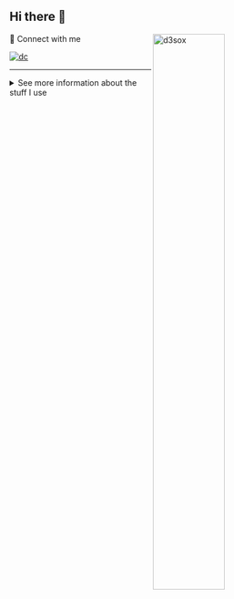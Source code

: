 ## Hi there 👋

<img align="right" width="50%" src="https://github-readme-stats.vercel.app/api?username=owoyi&show_icons=true&hide_border=true&title_color=fff&bg_color=161b22&text_color=c9d1d9&icon_color=58a6ff" alt="d3sox" />

💬 Connect with me

[![dc](https://dcbadge.limes.pink/api/shield/524980170554212363)]([https://d3sox.me/](https://discord.gg/S84RYwugDQ))

---

<details> 
<summary>See more information about the stuff I use</summary>

<div align="center">

#### Languages
![JavaScript](https://img.shields.io/badge/JavaScript-C2AD07?style=for-the-badge&logo=javascript&logoColor=fff)
[![TypeScript](https://img.shields.io/badge/TypeScript-007ACC?style=for-the-badge&logo=typescript&logoColor=fff)](https://www.typescriptlang.org/)
![C++](https://img.shields.io/badge/C%2B%2B-5C2D91?style=for-the-badge&logo=c%2B%2B&logoColor=fff)
[![PHP](https://img.shields.io/badge/PHP-777BB4?style=for-the-badge&logo=php&logoColor=fff)](https://www.php.net/)
[![Kotlin](https://img.shields.io/badge/Kotlin-0095D5?style=for-the-badge&logo=kotlin&logoColor=fff)](https://kotlinlang.org/)

#### Front-end development
[![Vue.js](https://img.shields.io/badge/Vue.js-4FC08D?style=for-the-badge&logo=vue.js&logoColor=fff)](https://vuejs.org/)
[![React](https://img.shields.io/badge/React-61DAFB?style=for-the-badge&logo=react&logoColor=000)](https://reactjs.org/)
[![SCSS](https://img.shields.io/badge/SCSS-CC6699?style=for-the-badge&logo=sass&logoColor=fff)](https://sass-lang.com/)

#### Back-end development
[![Node.js](https://img.shields.io/badge/node.js-339933?style=for-the-badge&logo=node.js&logoColor=fff)](https://nodejs.org/)
[![NestJS](https://img.shields.io/badge/NestJS-E0234E?style=for-the-badge&logo=nestjs&logoColor=fff)](https://nestjs.com/)
[![Laravel](https://img.shields.io/badge/Laravel-FF2D20?style=for-the-badge&logo=laravel&logoColor=fff)](https://laravel.com/)

#### Desktop OS & Software
[![Arch Linux](https://img.shields.io/badge/Arch%20Linux-1793D1?style=for-the-badge&logo=arch%20linux&logoColor=fff)](https://www.archlinux.org/)
[![KDE](https://img.shields.io/badge/KDE-1D99F3?style=for-the-badge&logo=kde&logoColor=fff)](https://kde.org/)
[![Firefox](https://img.shields.io/badge/Firefox-FF7139?style=for-the-badge&logo=firefox%20browser&logoColor=fff)](https://firefox.com/)
[![uBlock Origin](https://img.shields.io/badge/uBlock%20Origin-800000?style=for-the-badge&logo=ublock%20origin&logoColor=fff)](https://github.com/gorhill/uBlock/)
<br>
[![PhpStorm](https://img.shields.io/badge/PhpStorm-c545e3?style=for-the-badge&logo=phpstorm&logoColor=fff)](https://www.jetbrains.com/phpstorm/)
[![CLion](https://img.shields.io/badge/CLion-0aacca?style=for-the-badge&logo=clion&logoColor=fff)](https://www.jetbrains.com/clion/)
[![IntelliJ IDEA](https://img.shields.io/badge/IntelliJ%20IDEA-fe2857?style=for-the-badge&logo=intellij%20idea&logoColor=fff)](https://www.jetbrains.com/idea/)
[![Neovim](https://img.shields.io/badge/Neovim-57A143?style=for-the-badge&logo=neovim&logoColor=fff)](https://neovim.io/)

#### Mobile OS & Software
[![Google Pixel](https://img.shields.io/badge/Google%20Pixel-4285F4?style=for-the-badge&logo=google&logoColor=fff)](https://store.google.com/category/phones/)
[![LineageOS](https://img.shields.io/badge/LineageOS-167C80?style=for-the-badge&logo=lineageos&logoColor=fff)](https://lineageos.org/)
[![microG](https://img.shields.io/badge/microG-4285F4?style=for-the-badge&logo=google&logoColor=fff)](https://microg.org/)
[![F-Droid](https://img.shields.io/badge/F--Droid-1976D2?style=for-the-badge&logo=f-droid&logoColor=fff)](https://f-droid.org/)
[![Aurora Store](https://img.shields.io/badge/Aurora%20Store-414141?style=for-the-badge&logo=google%20play&logoColor=fff)](https://gitlab.com/AuroraOSS/AuroraStore/)

#### Other tools
[![Home Assistant](https://img.shields.io/badge/Home%20Assistant-18BCF2?style=for-the-badge&logo=homeassistant&logoColor=fff)](https://www.home-assistant.io/)
[![Docker](https://img.shields.io/badge/Docker-2496ED?style=for-the-badge&logo=docker&logoColor=fff)](https://www.docker.com/)
[![Bitwarden](https://img.shields.io/badge/Bitwarden-175DDC?style=for-the-badge&logo=bitwarden&logoColor=fff)](https://bitwarden.com/)
[![NGINX](https://img.shields.io/badge/NGINX-269539?style=for-the-badge&logo=nginx&logoColor=fff)](https://www.nginx.com/)
[![Jenkins](https://img.shields.io/badge/Jenkins-D24939?style=for-the-badge&logo=jenkins&logoColor=fff)](https://www.jenkins.io/)
[![PostgreSQL](https://img.shields.io/badge/PostgreSQL-336791?style=for-the-badge&logo=postgresql&logoColor=fff)](https://www.postgresql.org/)
<br>
[![Raspberry Pi](https://img.shields.io/badge/Raspberry%20Pi-A22846?style=for-the-badge&logo=raspberry%20pi&logoColor=fff)](https://www.raspberrypi.org/)
[![Pi-hole](https://img.shields.io/badge/Pi--hole-96060C?style=for-the-badge&logo=pi-hole&logoColor=fff)](https://pi-hole.net/)

</div>
</details>
